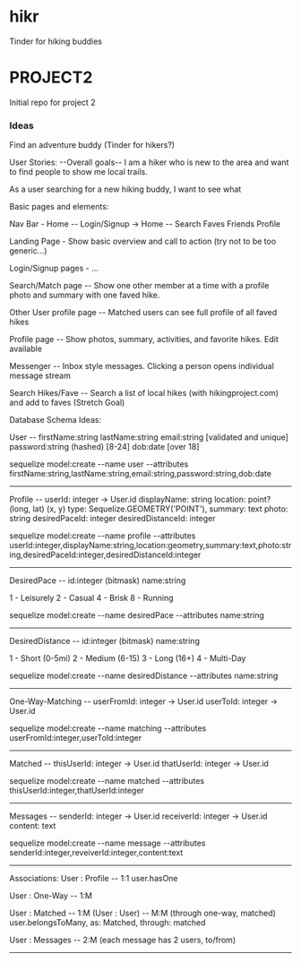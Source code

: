 # hikr
Tinder for hiking buddies

# PROJECT2
Initial repo for project 2

### Ideas

Find an adventure buddy
(Tinder for hikers?)


User Stories:
--Overall goals--
I am a hiker who is new to the area and want to find people to show me local trails.

As a user searching for a new hiking buddy, I want to see what


Basic pages and elements:

Nav Bar - Home -- Login/Signup  -> Home --  Search Faves Friends Profile

Landing Page - Show basic overview and call to action (try not to be too generic...)

Login/Signup pages - ...

Search/Match page -- Show one other member at a time with a profile photo and summary with one faved hike.

Other User profile page -- Matched users can see full profile of all faved hikes 

Profile page -- Show photos, summary, activities, and favorite hikes. Edit available

Messenger -- Inbox style messages. Clicking a person opens individual message stream

Search Hikes/Fave -- Search a list of local hikes (with hikingproject.com) and add to faves (Stretch Goal)



Database Schema Ideas:

User --
firstName:string
lastName:string
email:string \[validated and unique\] 
password:string (hashed) \[8-24\]
dob:date \[over 18\]

sequelize model:create --name user --attributes firstName:string,lastName:string,email:string,password:string,dob:date

------------------------------------

Profile --
userId: integer -> User.id
displayName: string
location: point? (long, lat) (x, y) type: Sequelize.GEOMETRY('POINT'),
summary: text
photo: string
desiredPaceId: integer
desiredDistanceId: integer


sequelize model:create --name profile --attributes userId:integer,displayName:string,location:geometry,summary:text,photo:string,desiredPaceId:integer,desiredDistanceId:integer

------------------------------------

DesiredPace --
id:integer (bitmask)
name:string 

1 - Leisurely
2 - Casual
4 - Brisk
8 - Running

sequelize model:create --name desiredPace --attributes name:string

------------------------------------

DesiredDistance --
id:integer (bitmask)
name:string 

1 - Short (0-5mi) 
2 - Medium (6-15)
3 - Long (16+)
4 - Multi-Day

sequelize model:create --name desiredDistance --attributes name:string

------------------------------------

One-Way-Matching --
userFromId: integer -> User.id
userToId: integer -> User.id

sequelize model:create --name matching --attributes userFromId:integer,userToId:integer

------------------------------------

Matched --
thisUserId: integer -> User.id
thatUserId: integer -> User.id

sequelize model:create --name matched --attributes thisUserId:integer,thatUserId:integer

------------------------------------

Messages --
senderId: integer -> User.id
receiverId: integer -> User.id
content: text


sequelize model:create --name message --attributes senderId:integer,reveiverId:integer,content:text

------------------------------------

Associations:
User : Profile -- 1:1
user.hasOne

User : One-Way -- 1:M

User : Matched -- 1:M
(User : User) -- M:M (through one-way, matched)
user.belongsToMany, as: Matched, through: matched

User : Messages -- 2:M (each message has 2 users, to/from) 


------------------------------------

